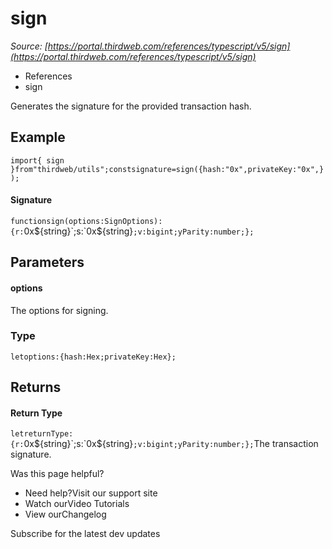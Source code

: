 # sign

*Source: [https://portal.thirdweb.com/references/typescript/v5/sign](https://portal.thirdweb.com/references/typescript/v5/sign)*

* References
* sign

Generates the signature for the provided transaction hash.

## Example

`import{ sign }from"thirdweb/utils";constsignature=sign({hash:"0x",privateKey:"0x",});`
#### Signature

`functionsign(options:SignOptions):{r:`0x${string}`;s:`0x${string}`;v:bigint;yParity:number;};`
## Parameters

#### options

The options for signing.

### Type

`letoptions:{hash:Hex;privateKey:Hex};`
## Returns

#### Return Type

`letreturnType:{r:`0x${string}`;s:`0x${string}`;v:bigint;yParity:number;};`The transaction signature.

Was this page helpful?

* Need help?Visit our support site
* Watch ourVideo Tutorials
* View ourChangelog

Subscribe for the latest dev updates

